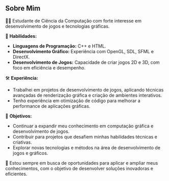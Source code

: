 ## Sobre Mim

👨‍💻 Estudante de Ciência da Computação com forte interesse em desenvolvimento de jogos e tecnologias gráficas.

🎯 **Habilidades:**
- **Linguagens de Programação:** C++ e HTML.
- **Desenvolvimento Gráfico:** Experiência com OpenGL, SDL, SFML e DirectX.
- **Desenvolvimento de Jogos:** Capacidade de criar jogos 2D e 3D, com foco em eficiência e desempenho.

🛠 **Experiência:**
- Trabalhei em projetos de desenvolvimento de jogos, aplicando técnicas avançadas de renderização gráfica e criação de ambientes interativos.
- Tenho experiência em otimização de código para melhorar a performance de aplicações gráficas.

🚀 **Objetivos:**
- Continuar a expandir meu conhecimento em computação gráfica e desenvolvimento de jogos.
- Contribuir para projetos que desafiem minhas habilidades técnicas e criativas.
- Explorar novas tecnologias e métodos na área de desenvolvimento de jogos e gráficos.

🌟 Estou sempre em busca de oportunidades para aplicar e ampliar meus conhecimentos, com o objetivo de desenvolver soluções inovadoras e eficientes.
